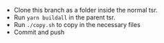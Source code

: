 * Clone this branch as a folder inside the normal tsr.
* Run `yarn buildall` in the parent tsr.
* Run `./copy.sh` to copy in the necessary files
* Commit and push

